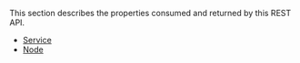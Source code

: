 This section describes the properties consumed and returned by this REST API.

* [Service](#service)
* [Node](#node)